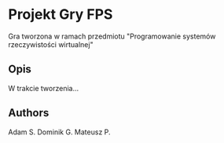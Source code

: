 # Projekt Gry FPS

Gra tworzona w ramach przedmiotu "Programowanie systemów rzeczywistości wirtualnej"

## Opis

W trakcie tworzenia...

## Authors
Adam S.
Dominik G.
Mateusz P.

